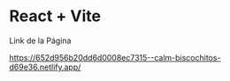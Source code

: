 # React + Vite
Link de la Página

https://652d956b20dd6d0008ec7315--calm-biscochitos-d69e36.netlify.app/
